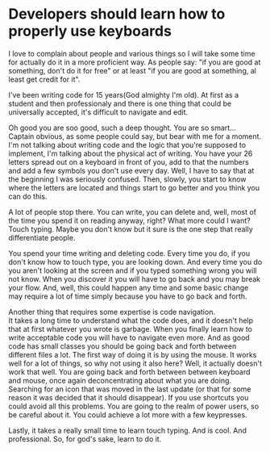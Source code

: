 # Developers should learn how to properly use keyboards

I love to complain about people and various things so I will take some time for actually do it in a more proficient way. 
As people say: "if you are good at something, don't do it for free" or at least "if you are good at something, al least get credit for it". 

I've been writing code for 15 years(God almighty I'm old). 
At first as a student and then professionaly and there is one thing that could be universally accepted, it's difficult to navigate and edit.

Oh good you are soo good, such a deep thought. You are so smart... 
Captain obvious, as some people could say, but bear with me for a moment.
I'm not talking about writing code and the logic that you're supposed to implement, I'm talking about the physical act of writing.
You have your 26 letters spread out on a keyboard in front of you, add to that the numbers and add a few symbols you don't use every day.
Well, I have to say that at the beginning I was seriously confused. 
Then, slowly, you start to know where the letters are located and things start to go better and you think you can do this.

A lot of people stop there. 
You can write, you can delete and, well, most of the time you spend it on reading anyway, right?
What more could I want?
Touch typing.
Maybe you don't know but it sure is the one step that really differentiate people.

You spend your time writing and deleting code. 
Every time you do, if you don't know how to touch type, you are looking down. 
And every time you do you aren't looking at the screen and if you typed something wrong you will not know.
When you discover it you will have to go back and you may break your flow.
And, well, this could happen any time and some basic change may require a lot of time simply because you have to go back and forth.

Another thing that requires some expertise is code navigation.  
It takes a long time to understand what the code does, and it doesn't help that at first whatever you wrote is garbage. 
When you finally learn how to write acceptable code you will have to navigate even more.
And as good code has small classes you should be going back and forth between different files a lot.
The first way of doing it is by using the mouse. 
It works well for a lot of things, so why not using it also here?
Well, it actually doesn't work that well.
You are going back and forth between between keyboard and mouse, once again deconcentrating about what you are doing. 
Searching for an icon that was moved in the last update (or that for some reason it was decided that it should disappear). 
If you use shortcuts you could avoid all this problems. 
You are going to the realm of power users, so be careful about it.
You could achieve a lot more with a few keypresses.

Lastly, it takes a really small time to learn touch typing. And is cool. And professional. 
So, for god's sake, learn to do it.
